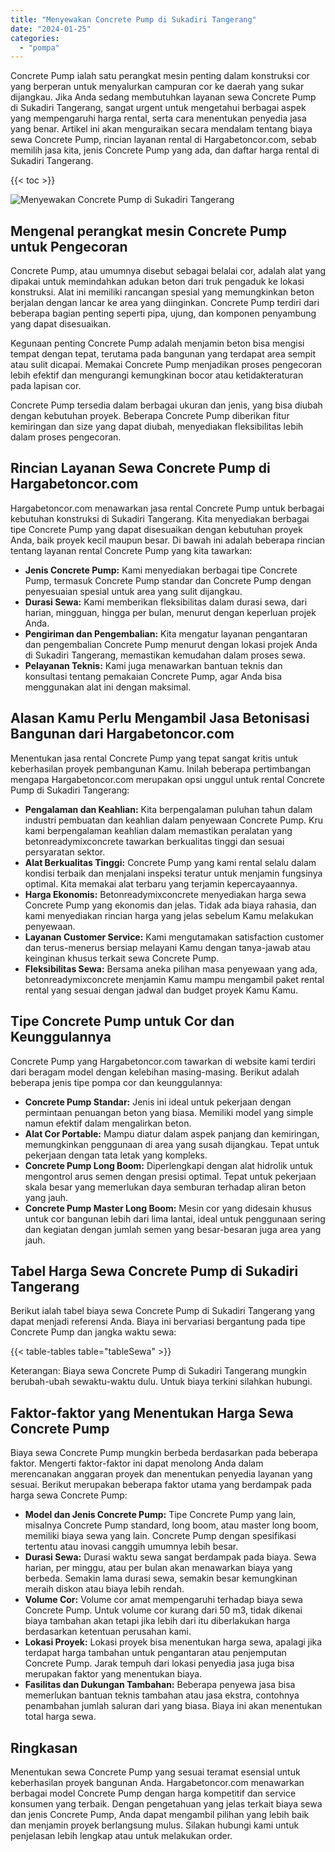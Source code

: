 ```yaml
---
title: "Menyewakan Concrete Pump di Sukadiri Tangerang"
date: "2024-01-25"
categories: 
  - "pompa"
---
```




Concrete Pump ialah satu perangkat mesin penting dalam konstruksi cor yang berperan untuk menyalurkan campuran cor ke daerah yang sukar dijangkau. Jika Anda sedang membutuhkan layanan sewa Concrete Pump di Sukadiri Tangerang, sangat urgent untuk mengetahui berbagai aspek yang mempengaruhi harga rental, serta cara menentukan penyedia jasa yang benar. Artikel ini akan menguraikan secara mendalam tentang biaya sewa Concrete Pump, rincian layanan rental di Hargabetoncor.com, sebab memilih jasa kita, jenis Concrete Pump yang ada, dan daftar harga rental di Sukadiri Tangerang.

{{< toc >}}

![Menyewakan Concrete Pump di Sukadiri Tangerang](https://hargareadymixid.github.io/pompa/concrete-pump%20(11).png)

## Mengenal perangkat mesin Concrete Pump untuk Pengecoran

Concrete Pump, atau umumnya disebut sebagai belalai cor, adalah alat yang dipakai untuk memindahkan adukan beton dari truk pengaduk ke lokasi konstruksi. Alat ini memiliki rancangan spesial yang memungkinkan beton berjalan dengan lancar ke area yang diinginkan. Concrete Pump terdiri dari beberapa bagian penting seperti pipa, ujung, dan komponen penyambung yang dapat disesuaikan.

Kegunaan penting Concrete Pump adalah menjamin beton bisa mengisi tempat dengan tepat, terutama pada bangunan yang terdapat area sempit atau sulit dicapai. Memakai Concrete Pump menjadikan proses pengecoran lebih efektif dan mengurangi kemungkinan bocor atau ketidakteraturan pada lapisan cor.

Concrete Pump tersedia dalam berbagai ukuran dan jenis, yang bisa diubah dengan kebutuhan proyek. Beberapa Concrete Pump diberikan fitur kemiringan dan size yang dapat diubah, menyediakan fleksibilitas lebih dalam proses pengecoran.

## Rincian Layanan Sewa Concrete Pump di Hargabetoncor.com

Hargabetoncor.com menawarkan jasa rental Concrete Pump untuk berbagai kebutuhan konstruksi di Sukadiri Tangerang. Kita menyediakan berbagai tipe Concrete Pump yang dapat disesuaikan dengan kebutuhan proyek Anda, baik proyek kecil maupun besar. Di bawah ini adalah beberapa rincian tentang layanan rental Concrete Pump yang kita tawarkan:

- **Jenis Concrete Pump:** Kami menyediakan berbagai tipe Concrete Pump, termasuk Concrete Pump standar dan Concrete Pump dengan penyesuaian spesial untuk area yang sulit dijangkau.
- **Durasi Sewa:** Kami memberikan fleksibilitas dalam durasi sewa, dari harian, mingguan, hingga per bulan, menurut dengan keperluan projek Anda.
- **Pengiriman dan Pengembalian:** Kita mengatur layanan pengantaran dan pengembalian Concrete Pump menurut dengan lokasi projek Anda di Sukadiri Tangerang, memastikan kemudahan dalam proses sewa.
- **Pelayanan Teknis:** Kami juga menawarkan bantuan teknis dan konsultasi tentang pemakaian Concrete Pump, agar Anda bisa menggunakan alat ini dengan maksimal.

## Alasan Kamu Perlu Mengambil Jasa Betonisasi Bangunan dari Hargabetoncor.com

Menentukan jasa rental Concrete Pump yang tepat sangat kritis untuk keberhasilan proyek pembangunan Kamu. Inilah beberapa pertimbangan mengapa Hargabetoncor.com merupakan opsi unggul untuk rental Concrete Pump di Sukadiri Tangerang:

- **Pengalaman dan Keahlian:** Kita berpengalaman puluhan tahun dalam industri pembuatan dan keahlian dalam penyewaan Concrete Pump. Kru kami berpengalaman keahlian dalam memastikan peralatan yang betonreadymixconcrete tawarkan berkualitas tinggi dan sesuai persyaratan sektor.
- **Alat Berkualitas Tinggi:** Concrete Pump yang kami rental selalu dalam kondisi terbaik dan menjalani inspeksi teratur untuk menjamin fungsinya optimal. Kita memakai alat terbaru yang terjamin kepercayaannya.
- **Harga Ekonomis:** Betonreadymixconcrete menyediakan harga sewa Concrete Pump yang ekonomis dan jelas. Tidak ada biaya rahasia, dan kami menyediakan rincian harga yang jelas sebelum Kamu melakukan penyewaan.
- **Layanan Customer Service:** Kami mengutamakan satisfaction customer dan terus-menerus bersiap melayani Kamu dengan tanya-jawab atau keinginan khusus terkait sewa Concrete Pump.
- **Fleksibilitas Sewa:** Bersama aneka pilihan masa penyewaan yang ada, betonreadymixconcrete menjamin Kamu mampu mengambil paket rental rental yang sesuai dengan jadwal dan budget proyek Kamu Kamu.

## Tipe Concrete Pump untuk Cor dan Keunggulannya

Concrete Pump yang Hargabetoncor.com tawarkan di website kami terdiri dari beragam model dengan kelebihan masing-masing. Berikut adalah beberapa jenis tipe pompa cor dan keunggulannya:

- **Concrete Pump Standar:** Jenis ini ideal untuk pekerjaan dengan permintaan penuangan beton yang biasa. Memiliki model yang simple namun efektif dalam mengalirkan beton.
- **Alat Cor Portable:** Mampu diatur dalam aspek panjang dan kemiringan, memungkinkan penggunaan di area yang susah dijangkau. Tepat untuk pekerjaan dengan tata letak yang kompleks.
- **Concrete Pump Long Boom:** Diperlengkapi dengan alat hidrolik untuk mengontrol arus semen dengan presisi optimal. Tepat untuk pekerjaan skala besar yang memerlukan daya semburan terhadap aliran beton yang jauh.
- **Concrete Pump Master Long Boom:** Mesin cor yang didesain khusus untuk cor bangunan lebih dari lima lantai, ideal untuk penggunaan sering dan kegiatan dengan jumlah semen yang besar-besaran juga area yang jauh.

## Tabel Harga Sewa Concrete Pump di Sukadiri Tangerang

Berikut ialah tabel biaya sewa Concrete Pump di Sukadiri Tangerang yang dapat menjadi referensi Anda. Biaya ini bervariasi bergantung pada tipe Concrete Pump dan jangka waktu sewa:

{{< table-tables table="tableSewa" >}}

Keterangan: Biaya sewa Concrete Pump di Sukadiri Tangerang mungkin berubah-ubah sewaktu-waktu dulu. Untuk biaya terkini silahkan hubungi.

## Faktor-faktor yang Menentukan Harga Sewa Concrete Pump

Biaya sewa Concrete Pump mungkin berbeda berdasarkan pada beberapa faktor. Mengerti faktor-faktor ini dapat menolong Anda dalam merencanakan anggaran proyek dan menentukan penyedia layanan yang sesuai. Berikut merupakan beberapa faktor utama yang berdampak pada harga sewa Concrete Pump:

- **Model dan Jenis Concrete Pump:** Tipe Concrete Pump yang lain, misalnya Concrete Pump standard, long boom, atau master long boom, memiliki biaya sewa yang lain. Concrete Pump dengan spesifikasi tertentu atau inovasi canggih umumnya lebih besar.
- **Durasi Sewa:** Durasi waktu sewa sangat berdampak pada biaya. Sewa harian, per minggu, atau per bulan akan menawarkan biaya yang berbeda. Semakin lama durasi sewa, semakin besar kemungkinan meraih diskon atau biaya lebih rendah.
- **Volume Cor:** Volume cor amat mempengaruhi terhadap biaya sewa Concrete Pump. Untuk volume cor kurang dari 50 m3, tidak dikenai biaya tambahan akan tetapi jika lebih dari itu diberlakukan harga berdasarkan ketentuan perusahan kami.
- **Lokasi Proyek:** Lokasi proyek bisa menentukan harga sewa, apalagi jika terdapat harga tambahan untuk pengantaran atau penjemputan Concrete Pump. Jarak tempuh dari lokasi penyedia jasa juga bisa merupakan faktor yang menentukan biaya.
- **Fasilitas dan Dukungan Tambahan:** Beberapa penyewa jasa bisa memerlukan bantuan teknis tambahan atau jasa ekstra, contohnya penambahan jumlah saluran dari yang biasa. Biaya ini akan menentukan total harga sewa.

## Ringkasan

Menentukan sewa Concrete Pump yang sesuai teramat esensial untuk keberhasilan proyek bangunan Anda. Hargabetoncor.com menawarkan berbagai model Concrete Pump dengan harga kompetitif dan service konsumen yang terbaik. Dengan pengetahuan yang jelas terkait biaya sewa dan jenis Concrete Pump, Anda dapat mengambil pilihan yang lebih baik dan menjamin proyek berlangsung mulus. Silakan hubungi kami untuk penjelasan lebih lengkap atau untuk melakukan order.
